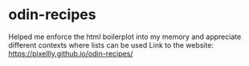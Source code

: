 # odin-recipes
Helped me enforce the html boilerplot into my memory and appreciate different contexts where lists can be used
Link to the website: https://pixellly.github.io/odin-recipes/